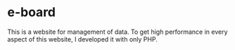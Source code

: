 # e-board
This is a website for management of data.
To get high performance in every aspect of this website, I developed it with only PHP.
